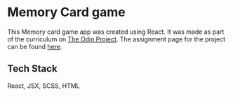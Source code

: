 # Memory Card game

This Memory card game app was created using React. It was made as part of the curriculum on [The Odin Project](https://www.theodinproject.com/dashboard). The assignment page for the project can be found [here](https://www.theodinproject.com/lessons/node-path-javascript-memory-card).

## Tech Stack

React, JSX, SCSS, HTML
